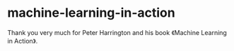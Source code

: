 # machine-learning-in-action
Thank you very much for Peter Harrington and his book 《Machine Learning in Action》.

